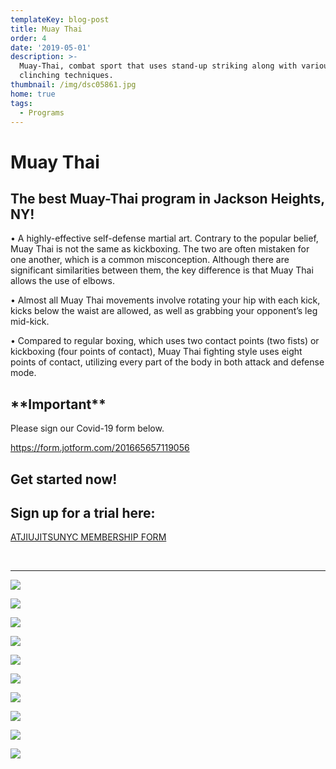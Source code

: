 ```yaml
---
templateKey: blog-post
title: Muay Thai
order: 4
date: '2019-05-01'
description: >-
  Muay-Thai, combat sport that uses stand-up striking along with various
  clinching techniques.
thumbnail: /img/dsc05861.jpg
home: true
tags:
  - Programs
---
```

# Muay Thai

## The best Muay-Thai program in Jackson Heights, NY!

• A highly-effective self-defense martial art. Contrary to the popular belief, Muay Thai is not the same as kickboxing. The two are often mistaken for one another, which is a common misconception. Although there are significant similarities between them, the key difference is that Muay Thai allows the use of elbows.

• Almost all Muay Thai movements involve rotating your hip with each kick, kicks below the waist are allowed, as well as grabbing your opponent’s leg mid-kick.

• Compared to regular boxing, which uses two contact points (two fists) or kickboxing (four points of contact), Muay Thai fighting style uses eight points of contact, utilizing every part of the body in both attack and defense mode.

## **\*\*Important\*\***

Please sign our Covid-19 form below.

<https://form.jotform.com/201665657119056>


## Get started now!

## Sign up for a trial here:

<a
            href="javascript:void(
        window.open(
          'https://form.jotform.com/atjiujitsudev/studio-membership',
          'blank',
          'scrollbars=yes,
          toolbar=no,
          width=700,
          height=500'
        )
      )
    "
          >
ATJIUJITSUNYC MEMBERSHIP FORM
</a>

<br>

- - -

![](/img/dsc02721.jpg)

![](/img/dsc07111.jpg)

![](/img/dsc02596.jpg)

![](/img/dsc05895.jpg)

![](/img/dsc07751.jpg)

![](/img/dsc03849.jpg)

![](/img/dsc05957.jpg)

![](/img/dsc0771.jpg)

![](/img/dsc03804.jpg)

![](/img/dsc06000.jpg)
